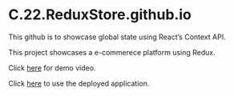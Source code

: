 # C.22.ReduxStore.github.io

This github is to showcase global state using React’s Context API.

This project showcases a e-commerece platform using Redux.

Click [here](https://drive.google.com/file/d/1gU71WahQbBuuoaBlr4yVNZLzmYyJXzGs/view) for demo video.

Click [here](https://ancient-bastion-83098.herokuapp.com/) to use the deployed application.